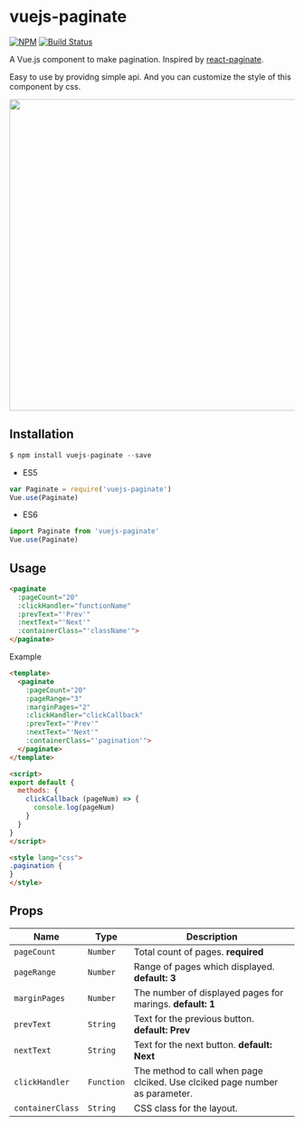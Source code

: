 # vuejs-paginate
[![NPM](https://nodei.co/npm/vuejs-paginate.png)](https://nodei.co/npm/vuejs-paginate/)
[![Build Status](https://travis-ci.org/lokyoung/vuejs-paginate.svg?branch=master)](https://travis-ci.org/lokyoung/vuejs-paginate)

A Vue.js component to make pagination. Inspired by [react-paginate](https://github.com/AdeleD/react-paginate).

Easy to use by providng simple api. And you can customize the style of this component by css.

<img src="https://raw.githubusercontent.com/lokyoung/vuejs-paginate/master/img/pagination-show.gif" width="550" />


## Installation

```js
$ npm install vuejs-paginate --save
```

- ES5
```js
var Paginate = require('vuejs-paginate')
Vue.use(Paginate)
```

- ES6
```js
import Paginate from 'vuejs-paginate'
Vue.use(Paginate)
```

## Usage

```html
<paginate
  :pageCount="20"
  :clickHandler="functionName"
  :prevText="'Prev'"
  :nextText="'Next'"
  :containerClass="'className'">
</paginate>
```

Example
```html
<template>
  <paginate
    :pageCount="20"
    :pageRange="3"
    :marginPages="2"
    :clickHandler="clickCallback"
    :prevText="'Prev'"
    :nextText="'Next'"
    :containerClass="'pagination'">
  </paginate>
</template>

<script>
export default {
  methods: {
    clickCallback (pageNum) => {
      console.log(pageNum)
    }
  }
}
</script>

<style lang="css">
.pagination {
}
</style>
```

## Props
| Name | Type | Description |
| --- | --- | --- |
| `pageCount` | `Number` | Total count of pages. **required** |
| `pageRange` | `Number` | Range of pages which displayed. **default: 3** |
| `marginPages` | `Number` | The number of displayed pages for marings. **default: 1** |
| `prevText` | `String` | Text for the previous button. **default: Prev**  |
| `nextText` | `String` | Text for the next button. **default: Next**  |
| `clickHandler` | `Function` | The method to call when page clciked. Use clciked page number as parameter. |
| `containerClass` | `String` | CSS class for the layout. |
